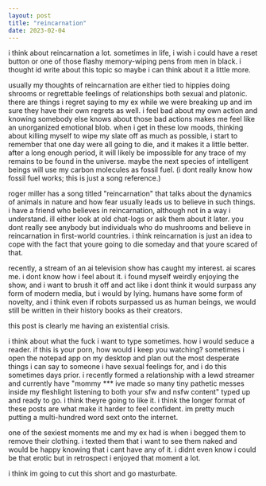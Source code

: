 ```yaml
---
layout: post
title: "reincarnation"
date: 2023-02-04
---
```


i think about reincarnation a lot. sometimes in life, i wish i could have a reset button or one of those flashy memory-wiping pens from men in black. i thought id write about this topic so maybe i can think about it a little more.

usually my thoughts of reincarnation are either tied to hippies doing shrooms or regrettable feelings of relationships both sexual and platonic. there are things i regret saying to my ex while we were breaking up and im sure they have their own regrets as well. i feel bad about my own action and knowing somebody else knows about those bad actions makes me feel like an unorganized emotional blob. when i get in these low moods, thinking about killing myself to wipe my slate off as much as possible, i start to remember that one day were all going to die, and it makes it a little better. after a long enough period, it will likely be impossible for any trace of my remains to be found in the universe. maybe the next species of intelligent beings will use my carbon molecules as fossil fuel. (i dont really know how fossil fuel works; this is just a song reference.)

roger miller has a song titled "reincarnation" that talks about the dynamics of animals in nature and how fear usually leads us to believe in such things. i have a friend who believes in reincarnation, although not in a way i understand. ill either look at old chat-logs or ask them about it later. you dont really see anybody but individuals who do mushrooms and believe in reincarnation in first-world countries. i think reincarnation is just an idea to cope with the fact that youre going to die someday and that youre scared of that.

recently, a stream of an ai television show has caught my interest. ai scares me. i dont know how i feel about it. i found myself weirdly enjoying the show, and i want to brush it off and act like i dont think it would surpass any form of modern media, but i would by lying. humans have some form of novelty, and i think even if robots surpassed us as human beings, we would still be written in their history books as their creators.

this post is clearly me having an existential crisis.

i think about what the fuck i want to type sometimes. how i would seduce a reader. if this is your porn, how would i keep you watching? sometimes i open the notepad app on my desktop and plan out the most desperate things i can say to someone i have sexual feelings for, and i do this sometimes days prior. i recently formed a relationship with a lewd streamer and currently have "mommy *** ive made so many tiny pathetic messes inside my fleshlight listening to both your sfw and nsfw content" typed up and ready to go. i think theyre going to like it. i think the longer format of these posts are what make it harder to feel confident. im pretty much putting a multi-hundred word sext onto the internet.

one of the sexiest moments me and my ex had is when i begged them to remove their clothing. i texted them that i want to see them naked and would be happy knowing that i cant have any of it. i didnt even know i could be that erotic but in retrospect i enjoyed that moment a lot.

i think im going to cut this short and go masturbate.

